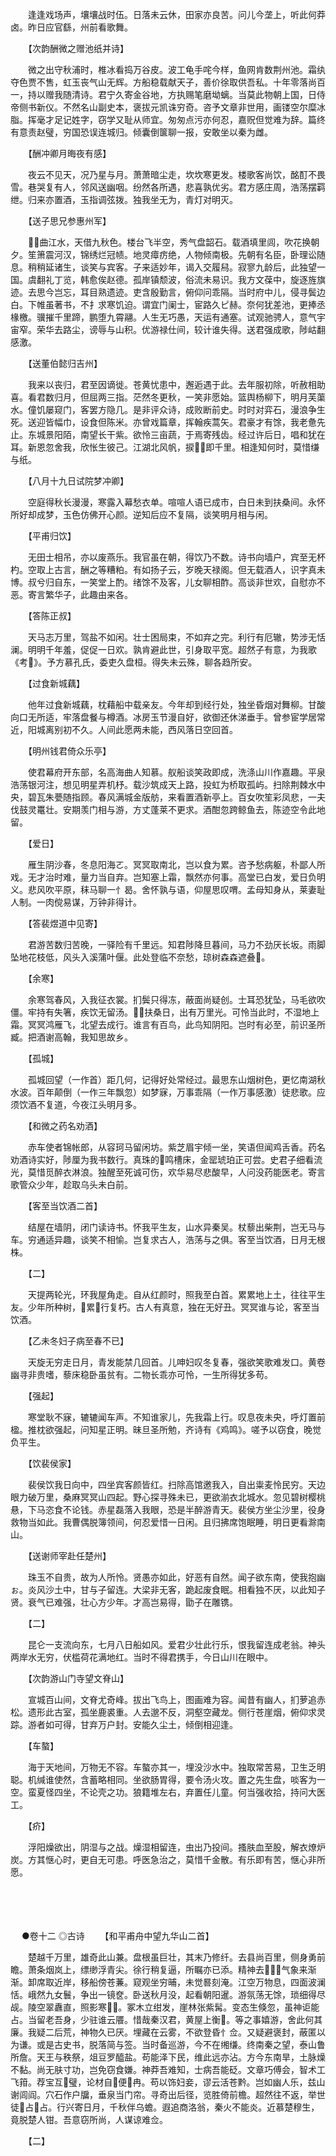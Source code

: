 <!-- { "loadSidebar": true } -->
　　逢逢戏场声，壤壤战时伍。日落未云休，田家亦良苦。问儿今垄上，听此何莽卤。昨日应官繇，州前看歌舞。

　　【次韵酬微之赠池纸并诗】

　　微之出守秋浦时，椎冰看捣万谷皮。波工龟手咤今样，鱼网肯数荆州池。霜纨夺色贾不售，虹玉丧气山无辉。方船稳载献天子，善价徐取供吾私。十年零落尚百一，持以赠我随清诗。君宁久寄金谷地，方执赐笔磨坳螭。当莫此物朝上国，日侍帝侧书新仪。不然名山副史本，褒拔元凯诛穷奇。咨予文章非世用，画镂空尔糜冰脂。挥毫才足记姓字，窃学又耻从师宜。匆匆点污亦何忍，嘉贶但觉难为辞。篇终有意责赵璧，穷国恐误连城归。倾囊倒箧聊一报，安敢坐以秦为雌。

　　【酬冲卿月晦夜有感】

　　夜云不见天，况乃星与月。萧萧暗尘走，坎坎寒更发。楼歌客尚饮，酩酊不畏雪。巷哭复有人，邻风送幽咽。纷然各所遇，悲喜孰优劣。君方感庄周，浩荡摆羁绁。归来亦置酒，玉指调弦拨。独我坐无为，青灯对明灭。

　　【送子思兄参惠州军】

　　曲江水，天借九秋色。楼台飞半空，秀气盘韶石。载酒填里闾，吹花换朝夕。笙箫震河汉，锦绣烂冠帻。地灵瘴疠绝，人物倾南极。先朝有名臣，卧理讼随息。稍稍延诸生，谈笑与宾客。子来适妙年，谒入交履舄。寂寥九龄后，此独望一国。虞翻礼丁览，韩愈俟赵德。孤岸镇颓波，俗流未易识。我方文葆中，旋逐旌旗迹。去思今岂忘，耳目熟遗迹。吏含殷勤言，俯仰问乖隔。当时府中儿，侵寻鬓边白。下帷虽著书，不扌求寒饥迫。谓宜门阑士，宦路久ピ赫。奈何犹差池，更捧丞椽檄。骥摧千里蹄，鹏堕九霄翮。人生无巧愚，天运有通塞。试观驰骋人，意气宇宙窄。荣华去路尘，谤辱与山积。优游禄仕间，较计谁失得。送君强成歌，陟岵翻感激。

　　【送董伯懿归吉州】

　　我来以丧归，君至因谪徙。苍黄忧患中，邂逅遇于此。去年服初除，听赦相助喜。看君数归月，但屈两三指。茫然冬更秋，一笑非愿始。篮舆杨柳下，明月芙蕖水。僮饥屡窥门，客罢方隐几。是非评众诗，成败断前史。时时对弈石，漫浪争生死。送迎皆幅巾，设食但陈米。亦曾戏篇章，挥翰疾蒿矢。君豪才有馀，我老惫先止。东城景阳陌，南望长干紫。欲怜三亩蔬，于焉寄残齿。经过许后日，唱和犹在耳。新恩忽舍我，欣怅生彼己。江湖北风帆，捩即千里。相逢知何时，莫惜缣与纸。

　　【八月十九日试院梦冲卿】

　　空庭得秋长漫漫，寒露入幕愁衣单。喧喧人语已成市，白日未到扶桑间。永怀所好却成梦，玉色仿佛开心颜。逆知后应不复隔，谈笑明月相与闲。

　　【平甫归饮】

　　无田士相吊，亦以废燕乐。我官虽在朝，得饮乃不数。诗书向墙户，宾至无杯杓。空取上古言，酬之等糟粕。有如扬子云，岁晚天禄阁。但无载酒人，识字真未博。叔兮归自东，一笑堂上酌。绪馀不及客，儿女聊相酢。高谈非世欢，自慰亦不恶。寄言繁华子，此趣由来各。

　　【答陈正叔】

　　天马志万里，驾盐不如闲。壮士困局束，不如弃之完。利行有厄辙，势涉无恬澜。明明千年羞，促促一日欢。孰肯避此世，引身取平宽。超然子有意，为我歌《考》。予方慕孔氏，委吏久盘桓。得失未云殊，聊各趋所安。

　　【过食新城藕】

　　他年过食新城藕，枕藉船中载亲友。今年却到经行处，独坐昏烟对舞柳。甘酸向口无所适，牢落盘餐与樽酒。冰房玉节漫自好，欲御还休涕垂手。曾参宦学居常近，阳城离别初不久。人间此愿两未能，西风落日空回首。

　　【明州钱君倚众乐亭】

　　使君幕府开东部，名高海曲人知慕。舣船谈笑政即成，洗涤山川作嘉趣。平泉浩荡银河注，想见明星弄机杼。载沙筑成天上路，投虹为桥取孤屿。扫除荆棘水中央，碧瓦朱甍随指顾。春风满城金版舫，来看置酒新亭上。百女吹笙彩凤悲，一夫伐鼓灵鼍壮。安期羡门相与游，方丈蓬莱不更求。酒酣忽跨鲸鱼去，陈迹空令此地留。

　　【爱日】

　　雁生阴沙春，冬息阳海ㄛ。冥冥取南北，岂以食为累。咨予愁病躯，朴鄙人所戏。无才治时难，量力当自弃。岂知塞上霜，飘然亦何事。高堂已白发，爱日负明义。悲风吹平原，秣马聊一忄曷。舍怀孰与语，仰屋思叹喟。孟母知身从，莱妻耻人制。一肉傥易谋，万钟非得计。

　　【答裴煜道中见寄】

　　君游苦数归苦晚，一驿险有千里远。知君陟降旦暮间，马力不劲厌长坂。雨脚坠地花枝低，风头入溪蒲叶偃。此处登临不奈愁，琼树森森遮叠。

　　【余寒】

　　余寒驾春风，入我征衣裳。扪鬓只得冻，蔽面尚疑创。士耳恐犹坠，马毛欲吹僵。牢持有失箸，疾饮无留汤。扶桑日，出有万里光。可怜当此时，不湿地上霜。冥冥鸿雁飞，北望去成行。谁言有百鸟，此鸟知阴阳。岂时有必至，前识圣所臧。把酒谢高翰，我知思故乡。

　　【孤城】

　　孤城回望（一作首）距几何，记得好处常经过。最思东山烟树色，更忆南湖秋水波。百年颠倒（一作三年飘忽）如梦寐，万事乖隔（一作万事感激）徒悲歌。应须饮酒不复道，今夜江头明月多。

　　【和微之药名劝酒】

　　赤车使者锦帐郎，从容珂马留闲坊。紫芝眉宇倾一坐，笑语但闻鸡舌香。药名劝酒诗实好，陟厘为我书数行。真珠的鸣槽床，金罂琥珀正可尝。史君子细看流光，莫惜觅醉衣淋浪。独醒至死诚可伤，欢华易尽悲酸早，人问没药能医老。寄言歌管众少年，趁取乌头未白前。

　　【客至当饮酒二首】

　　结屋在墙阴，闭门读诗书。怀我平生友，山水异秦吴。杖藜出柴荆，岂无马与车。穷通适异趣，谈笑不相愉。岂复求古人，浩荡与之俱。客至当饮酒，日月无根株。

　　【二】

　　天提两轮光，环我屋角走。自从红颜时，照我至白首。累累地上土，往往平生友。少年所种树，累行复朽。古人有真意，独在无好丑。冥冥谁与论，客至当饮酒。

　　【乙未冬妇子病至春不已】

　　天旋无穷走日月，青发能禁几回首。儿呻妇叹冬复春，强欲笑歌难发口。黄卷幽寻非贵嗜，藜床稳卧虽贫有。二物长乖亦可怜，一生所得犹多苟。

　　【强起】

　　寒堂耿不寐，辘辘闻车声。不知谁家儿，先我霜上行。叹息夜未央，呼灯置前楹。推枕欲强起，问知星正明。昧旦圣所勉，齐诗有《鸡鸣》。嗟予以窃食，晚觉负平生。

　　【饮裴侯家】

　　裴侯饮我日向中，四坐宾客颜皆红。扫除高馆邀我入，自出粜麦怜民穷。天边眼力破万里，桑麻冥冥山四起。野心探寻殊未已，更欲湔衣北城水。忽见碧树樱桃悬，下马恣食不论钱。赤星磊落入我眼，恐是半醉游青天。裴侯方坐尘沙里，役身救物当如此。我曹偶脱簿领间，何忍爱惜一日闲。且归拂席饱眠睡，明日更看滁南山。

　　【送谢师宰赴任楚州】

　　珠玉不自贵，故为人所怜。贤愚亦如此，好恶有自然。闻子欲东南，使我抱幽ぉ。炎风沙土中，甘与子留连。大梁非无客，跪起废食眠。相看独不厌，以此知子贤。衰气已难强，壮心方少年。才高岂易得，勖子在雕镌。

　　【二】

　　昆仑一支流向东，七月八日船如风。爱君少壮此行乐，恨我留连成老翁。神头两岸水无穷，伏槛荷花满地红。当时不得君携手，今日山川在眼中。

　　【次韵游山门寺望文脊山】

　　宣城百山间，文脊尤奇峰。拔出飞鸟上，图画难为容。闻昔有幽人，扪萝追赤松。遗形此古室，孤坐鹿裘重。人去邈不反，洞壑空藏龙。侧行苍崖烟，俯仰求灵踪。游者如可得，甘弃万户封。安能久尘土，倾倒相迎逢。

　　【车螯】

　　海于天地间，万物无不容。车螯亦其一，埋没沙水中。独取常苦易，卫生乏明聪。机缄谁使然，含蓄略相同。坐欲肠胃得，要令汤火攻。置之先生盘，啖客为一空。蛮夏怪四坐，不论壳之功。狼籍堆左右，弃置任儿童。何当强收拾，持问大医工。

　　【疥】

　　浮阳燥欲出，阴湿与之战。燥湿相留连，虫出乃投间。搔肤血至股，解衣燎炉炭。方其惬心时，更自无可患。呼医急治之，莫惜千金散。有乐即有苦，惬心非所愿。 
　

　




　

　
●卷十二
◎古诗
　　【和平甫舟中望九华山二首】

　　楚越千万里，雄奇此山兼。盘根虽巨壮，其末乃修纤。去县尚百里，侧身勇前瞻。萧条烟岚上，缥缈浮青尖。徐行稍复逼，所瞩亦已添。精神去，气象来渐渐。卸席取近岸，移船傍苍蒹。窥观坐穷晡，未觉晷刻淹。江空万物息，四面波澜恬。峨然九女鬟，争出一镜奁。卧送秋月没，起看朝阳暹。游氛荡无馀，琐细得尽觇。陵空翠纛直，照影寒。冢木立绀发，崖林张紫髯。变态生倏忽，虽神讵能占。当留老吾身，少驻谁云餍。惜哉秦汉君，黄屋上衡。等之事嬉游，舍此何其廉。我疑二后荒，神物久已厌。埋藏在云雾，不欲登昏忄佥。又疑避褒封，蔽匿以为谦。或是古史书，脱落简与签。当时备巡游，今不在缃缣。终南秦之望，泰山鲁所詹。天王与秩祭，俎豆罗醯盐。苟能泽下民，维此远亦沾。方今东南旱，土脉燥不黏。尚无肤寸功，岂免窃食嫌。神莽吾难知，士病吾能砭。文章巧傅会，智术工飞箝。荐宝互璧，论材自便冉。苟以饰妇妾，谬云活苍黔。岂如幽人乐，兹山谢闾阎。穴石作户牖，垂泉当门帘。寻奇出后径，览胜倚前檐。超然往不返，举世徒占占。行兴寄日月，千秋伴乌蟾。遐追商洛翁，秦火不能炎。近慕楚穆生，竟脱楚人钳。吾意窃所尚，人谋谅难佥。

　　【二】


